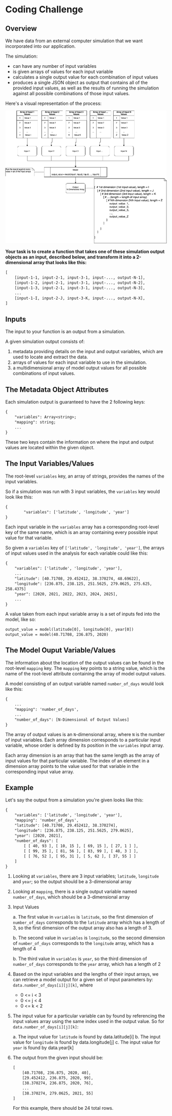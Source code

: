 
# Coding Challenge

## Overview

We have data from an external computer simulation that we want incorporated into our application.

The simulation:

* can have any number of input variables
* is given arrays of values for each input variable
* calculates a single output value for each combination of input values
* produces a single JSON object as output that contains all of the provided input values, as well as the results of running the simulation against all possible combinations of those input values.

Here's a visual representation of the process:

![Output Logo](/output-format.png)

**Your task is to create a function that takes one of these simulation output objects as an input, described below, and transform it into a 2-dimensional array that looks like this:**

```
[
    [input-1-1, input-2-1, input-3-1, input-..., output-N-1],
    [input-1-2, input-2-1, input-3-1, input-..., output-N-2],
    [input-1-3, input-2-1, input-3-1, input-..., output-N-3],
    ...
    [input-1-I, input-2-J, input-3-K, input-..., output-N-X],
]
```

## Inputs
The input to your function is an output from a simulation.

A given simulation output consists of:

1. metadata providing details on the input and output variables, which are used to locate and extract the data.
2. arrays of values for each input variable to use in the simulation.
3. a multidimensional array of model output values for all possible combinations of input values.


## The Metadata Object Attributes

Each simulation output is guaranteed to have the 2 following keys:


```
{
    "variables": Array<string>;
    "mapping": string;
    ...
}
```

These two keys contain the information on where the input and output values are located within the given object.

## The Input Variables/Values

The root-level `variables` key, an array of strings, provides the names of the input variables.

So if a simulation was run with 3 input variables, the `variables` key would look like this:

```
{
        "variables": ['latitude', 'longitude', 'year']
}
```

Each input variable in the `variables` array has a corresponding root-level key of the same name, which is an array containing every possible input value for that variable.

So given a `variables` key of  ```['latitude', 'longitude', 'year']```, the arrays of input values used in the analysis for each variable could like this:

```
{
    "variables": ['latitude', 'longitude', 'year'],
    ...
    "latitude": [40.71708, 29.452412, 38.370274, 48.69622],
    "longitude": [236.875, 238.125, 251.5625, 279.0625, 275.625, 258.4375]
    "year": [2020, 2021, 2022, 2023, 2024, 2025],
    ...
}
```

A value taken from each input variable array is a set of inputs fed into the model, like so:

```
output_value = model(latitude[0], longitude[0], year[0])
output_value = model(40.71708, 236.875, 2020)
```

## The Model Ouput Variable/Values

The information about the location of the output values can be found in the root-level `mapping` key.  The `mapping` key points to a string value, which is the name of the root-level attribute containing the array of model output values.

A model consisting of an output variable named `number_of_days` would look like this:

```
{
    ...
    "mapping": 'number_of_days',
    ...
    "number_of_days": [N-Dimensional of Output Values] 
}
```

The array of output values is an `N`-dimensional array, where `N` is the number of input variables. Each array dimension corresponds to a particular input variable, whose order is defined by its position in the `variables` input array.

Each array dimension is an array that has the same length as the array of input values for that particular variable. The index of an element in a dimension array points to the value used for that variable in the corresponding input value array.

## Example

Let's say the output from a simulation you're given looks like this:

```
{
    "variables": ['latitude', 'longitude', 'year'],
    "mapping": 'number_of_days',
    "latitude": [40.71708, 29.452412, 38.370274],
    "longitude": [236.875, 238.125, 251.5625, 279.0625],
    "year": [2020, 2021],
    "number_of_days": [
        [ [ 40, 93 ], [ 10, 15 ], [ 69, 15 ], [ 27, 1 ] ],
        [ [ 99, 35 ], [ 81, 56 ], [ 83, 99 ], [ 48, 3 ] ],
        [ [ 76, 52 ], [ 95, 31 ], [ 5, 62 ], [ 37, 55 ] ]
    ]
}
```

1. Looking at `variables`, there are 3 input variables; `latitude`, `longitude` and `year`; so the output should be a 3-dimensional array
2. Looking at `mapping`, there is a single output variable named `number_of_days`, which should be a 3-dimensional array
3. Input Values

    a. The first value in `variables` is `latitude`, so the first dimension of `number_of_days` corresponds to the `latitude` array which has a length of 3, so the first dimension of the output array also has a length of 3.

    b. The second value in `variables` is `longitude`, so the second dimension of `number_of_days` corresponds to the `longitude` array, which has a length of 4

    b. The third value in `variables` is `year`, so the third dimension of `number_of_days` corresponds to the `year` array, which has a length of 2

4. Based on the input variables and the lengths of their input arrays, we can retrieve a model output for a given set of input parameters by: ```data.number_of_days[i][j][k]```, where

   * 0 <= i < 3
   * 0 <= j < 4
   * 0 <= k < 2

5. The input value for a particular variable can by found by referencing the input values array using the same index used in the output value. So for ```data.number_of_days[i][j][k]```:

    a. The input value for `latitude` is found by data.latitude[i]
    b. The input value for `longitude` is found by data.longitude[j]
    c. The input value for `year` is found by data.year[k]

6. The output from the given input should be: 

    ```
    [
        [40.71708, 236.875, 2020, 40],
        [29.452412, 236.875, 2020, 99],
        [38.370274, 236.875, 2020, 76],
        ...
        [38.370274, 279.0625, 2021, 55]
    ]
    ```

    For this example, there should be 24 total rows.
